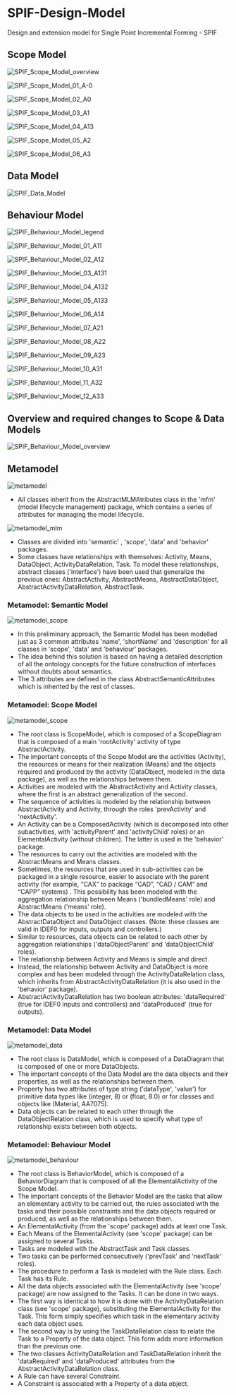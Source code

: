 # SPIF-Design-Model
Design and extension model for Single Point Incremental Forming - SPIF


## Scope Model

![SPIF_Scope_Model_overview](SPIF_Scope_Model/SPIF_Scope_Model_overview.png)

![SPIF_Scope_Model_01_A-0](SPIF_Scope_Model/SPIF_Scope_Model_01_A-0.png)

![SPIF_Scope_Model_02_A0](SPIF_Scope_Model/SPIF_Scope_Model_02_A0.png)

![SPIF_Scope_Model_03_A1](SPIF_Scope_Model/SPIF_Scope_Model_03_A1.png)

![SPIF_Scope_Model_04_A13](SPIF_Scope_Model/SPIF_Scope_Model_04_A13.png)

![SPIF_Scope_Model_05_A2](SPIF_Scope_Model/SPIF_Scope_Model_05_A2.png)

![SPIF_Scope_Model_06_A3](SPIF_Scope_Model/SPIF_Scope_Model_06_A3.png)

## Data Model

![SPIF_Data_Model](SPIF_Data_Model/SPIF_Data_Model.png)

## Behaviour Model

![SPIF_Behaviour_Model_legend](SPIF_Behaviour_Model/legend.gv.png)

![SPIF_Behaviour_Model_01_A11](SPIF_Behaviour_Model/SPIF_Behaviour_Model_01_A11.gv.png)

![SPIF_Behaviour_Model_02_A12](SPIF_Behaviour_Model/SPIF_Behaviour_Model_02_A12.gv.png)

![SPIF_Behaviour_Model_03_A131](SPIF_Behaviour_Model/SPIF_Behaviour_Model_03_A131.gv.png)

![SPIF_Behaviour_Model_04_A132](SPIF_Behaviour_Model/SPIF_Behaviour_Model_04_A132.gv.png)

![SPIF_Behaviour_Model_05_A133](SPIF_Behaviour_Model/SPIF_Behaviour_Model_05_A133.gv.png)

![SPIF_Behaviour_Model_06_A14](SPIF_Behaviour_Model/SPIF_Behaviour_Model_06_A14.gv.png)

![SPIF_Behaviour_Model_07_A21](SPIF_Behaviour_Model/SPIF_Behaviour_Model_07_A21.gv.png)

![SPIF_Behaviour_Model_08_A22](SPIF_Behaviour_Model/SPIF_Behaviour_Model_08_A22.gv.png)

![SPIF_Behaviour_Model_09_A23](SPIF_Behaviour_Model/SPIF_Behaviour_Model_09_A23.gv.png)

![SPIF_Behaviour_Model_10_A31](SPIF_Behaviour_Model/SPIF_Behaviour_Model_10_A31.gv.png)

![SPIF_Behaviour_Model_11_A32](SPIF_Behaviour_Model/SPIF_Behaviour_Model_11_A32.gv.png)

![SPIF_Behaviour_Model_12_A33](SPIF_Behaviour_Model/SPIF_Behaviour_Model_12_A33.gv.png)

## Overview and required changes to Scope & Data Models

![SPIF_Behaviour_Model_overview](SPIF_Behaviour_Model/overview.png)

## Metamodel

![metamodel](metamodel/metamodel.png)

- All classes inherit from the AbstractMLMAtributes class in the 'mfm' (model lifecycle management) package, which contains a series of attributes for managing the model lifecycle.

![metamodel_mlm](metamodel/mlm.png)

- Classes are divided into 'semantic' , 'scope', 'data' and 'behavior' packages.
- Some classes have relationships with themselves: Activity, Means, DataObject, ActivityDataRelation, Task. To model these relationships, abstract classes ('interface') have been used that generalize the previous ones: AbstractActivity, AbstractMeans, AbstractDataObject, AbstractActivityDataRelation, AbstractTask.


### Metamodel: Semantic Model

![metamodel_scope](metamodel/semantic.png)

- In this preliminary approach, the Semantic Model has been modelled just as 3 common attributes 'name', 'shortName' and 'description' for all classes in 'scope', 'data' and 'behaviour' packages.
- The idea behind this solution is based on having a detailed description of all the ontology concepts for the future construction of interfaces without doubts about semantics.
- The 3 attributes are defined in the class AbstractSemanticAttributes which is inherited by the rest of classes.

### Metamodel: Scope Model

![metamodel_scope](metamodel/scope.png)

- The root class is ScopeModel, which is composed of a ScopeDiagram that is composed of a main 'rootActivity' activity of type AbstractActivity.
- The important concepts of the Scope Model are the activities (Activity), the resources or means for their realization (Means) and the objects required and produced by the activity (DataObject, modeled in the data package), as well as the relationships between them.
- Activities are modeled with the AbstractActivity and Activity classes, where the first is an abstract generalization of the second.
- The sequence of activities is modeled by the relationship between AbstractActivity and Activity, through the roles 'prevActivity' and 'nextActivity'.
- An Activity can be a ComposedActivity (which is decomposed into other subactivities, with 'activityParent' and 'activityChild' roles) or an ElementalActivity (without children). The latter is used in the 'behavior' package.
- The resources to carry out the activities are modeled with the AbstractMeans and Means classes.
- Sometimes, the resources that are used in sub-activities can be packaged in a single resource, easier to associate with the parent activity (for example, “CAX” to package “CAD”, “CAD / CAM” and “CAPP” systems) . This possibility has been modeled with the aggregation relationship between Means ('bundledMeans' role) and AbstractMeans ('means' role).
- The data objects to be used in the activities are modeled with the AbstractDataObject and DataObject classes. (Note: these classes are valid in IDEF0 for inputs, outputs and controllers.)
- Similar to resources, data objects can be related to each other by aggregation relationships ('dataObjectParent' and 'dataObjectChild' roles).
- The relationship between Activity and Means is simple and direct.
- Instead, the relationship between Activity and DataObject is more complex and has been modeled through the ActivityDataRelation class, which inherits from AbstractActivityDataRelation (it is also used in the 'behavior' package).
- AbstractActivityDataRelation has two boolean attributes: 'dataRequired' (true for IDEF0 inputs and controllers) and 'dataProduced' (true for outputs).

### Metamodel: Data Model

![metamodel_data](metamodel/data.png)

- The root class is DataModel, which is composed of a DataDiagram that is composed of one or more DataObjects.
- The important concepts of the Data Model are the data objects and their properties, as well as the relationships between them.
- Property has two attributes of type string ('dataType', 'value') for primitive data types like (integer, 8) or (float, 8.0) or for classes and objects like (Material, AA7075).
- Data objects can be related to each other through the DataObjectRelation class, which is used to specify what type of relationship exists between both objects.

### Metamodel: Behaviour Model

![metamodel_behaviour](metamodel/behaviour.png)

- The root class is BehaviorModel, which is composed of a BehaviorDiagram that is composed of all the ElementalActivity of the Scope Model.
- The important concepts of the Behavior Model are the tasks that allow an elementary activity to be carried out, the rules associated with the tasks and their possible constraints and the data objects required or produced, as well as the relationships between them.
- An ElementalActivity (from the 'scope' package) adds at least one Task.
- Each Means of the ElementalActivity (see 'scope' package) can be assigned to several Tasks.
- Tasks are modeled with the AbstractTask and Task classes.
- Two tasks can be performed consecutively ('prevTask' and 'nextTask' roles).
- The procedure to perform a Task is modeled with the Rule class. Each Task has its Rule.
- All the data objects associated with the ElementalActivity (see 'scope' package) are now assigned to the Tasks. It can be done in two ways.
- The first way is identical to how it is done with the ActivityDataRelation class (see 'scope' package), substituting the ElementalActivity for the Task. This form simply specifies which task in the elementary activity each data object uses.
- The second way is by using the TaskDataRelation class to relate the Task to a Property of the data object. This form adds more information than the previous one.
- The two classes ActivityDataRelation and TaskDataRelation inherit the 'dataRequired' and 'dataProduced' attributes from the AbstractActivityDataRelation class.
- A Rule can have several Constraint.
- A Constraint is associated with a Property of a data object.

